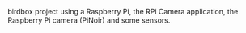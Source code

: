 birdbox project using a Raspberry Pi, the RPi Camera application, the Raspberry Pi camera (PiNoir) and some sensors.